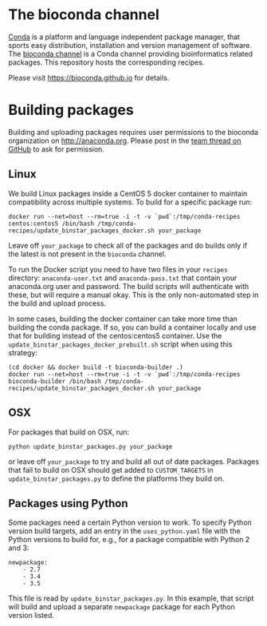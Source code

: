 # The bioconda channel

[Conda](http://anaconda.org) is a platform and language independent package manager, that sports easy distribution, installation and version management of software.
The [bioconda channel](https://anaconda.org/bioconda) is a Conda channel providing bioinformatics related packages.
This repository hosts the corresponding recipes.

Please visit https://bioconda.github.io for details.

# Building packages

Building and uploading packages requires user permissions to the bioconda
organization on http://anaconda.org. Please post in the
[team thread on GitHub](https://github.com/bioconda/recipes/issues/1) to ask for
permission.

## Linux

We build Linux packages inside a CentOS 5 docker container to maintain
compatibility across multiple systems. To build for a specific package run:

    docker run --net=host --rm=true -i -t -v `pwd`:/tmp/conda-recipes centos:centos5 /bin/bash /tmp/conda-recipes/update_binstar_packages_docker.sh your_package

Leave off `your_package` to check all of the packages and do builds only if the
latest is not present in the `bioconda` channel.

To run the Docker script you need to have two files in your `recipes` directory:
`anaconda-user.txt` and `anaconda-pass.txt` that contain your anaconda.org user
and password. The build scripts will authenticate with these, but will require a
manual okay. This is the only non-automated step in the build and upload process.

In some cases, building the docker container can take more time than building
the conda package. If so, you can build a container locally and use that for
building instead of the centos:centos5 container. Use the
`update_binstar_packages_docker_prebuilt.sh` script when using this strategy:

    (cd docker && docker build -t bioconda-builder .)
    docker run --net=host --rm=true -i -t -v `pwd`:/tmp/conda-recipes bioconda-builder /bin/bash /tmp/conda-recipes/update_binstar_packages_docker.sh your_package


## OSX

For packages that build on OSX, run:

    python update_binstar_packages.py your_package

or leave off `your_package` to try and build all out of date packages. Packages
that fail to build on OSX should get added to `CUSTOM_TARGETS` in
`update_binstar_packages.py` to define the platforms they build on.

## Packages using Python
Some packages need a certain Python version to work. To specify Python
version build targets, add an entry in the `uses_python.yaml` file with the
Python versions to build for, e.g., for a package compatible with Python 2 and
3:

    newpackage:
        - 2.7
        - 3.4
        - 3.5

This file is read by `update_binstar_packages.py`. In this example, that script
will build and upload a separate `newpackage` package for each Python version
listed.
